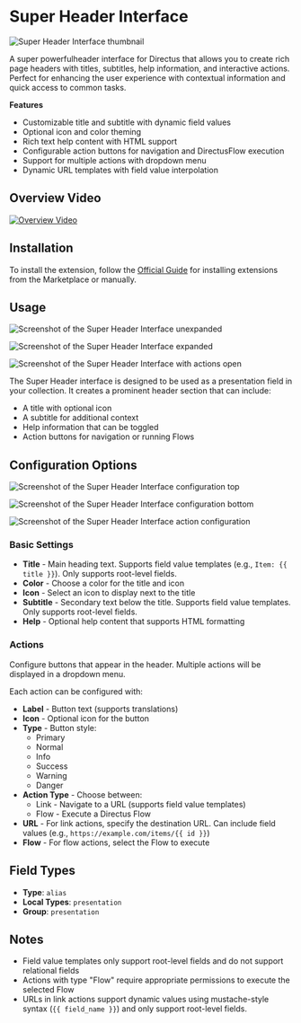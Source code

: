 # Super Header Interface

![Super Header Interface thumbnail](https://raw.githubusercontent.com/directus-labs/extensions/main/packages/super-header-interface/docs/super-header-interface.png)


A super powerfulheader interface for Directus that allows you to create rich page headers with titles, subtitles, help information, and interactive actions. Perfect for enhancing the user experience with contextual information and quick access to common tasks.

**Features**

- Customizable title and subtitle with dynamic field values
- Optional icon and color theming
- Rich text help content with HTML support
- Configurable action buttons for navigation and DirectusFlow execution
- Support for multiple actions with dropdown menu
- Dynamic URL templates with field value interpolation

## Overview Video

[![Overview Video](http://img.youtube.com/vi/nLH9TURpneE/0.jpg)](http://www.youtube.com/watch?v=nLH9TURpneE)


## Installation

To install the extension, follow the [Official Guide](https://docs.directus.io/extensions/installing-extensions.html) for installing extensions from the Marketplace or manually.

## Usage

![Screenshot of the Super Header Interface unexpanded](https://raw.githubusercontent.com/directus-labs/extensions/main/packages/super-header-interface/docs/unexpanded.png)

![Screenshot of the Super Header Interface expanded](https://raw.githubusercontent.com/directus-labs/extensions/main/packages/super-header-interface/docs/expanded.png)

![Screenshot of the Super Header Interface with actions open](https://raw.githubusercontent.com/directus-labs/extensions/main/packages/super-header-interface/docs/actions.png)

The Super Header interface is designed to be used as a presentation field in your collection. It creates a prominent header section that can include:

- A title with optional icon
- A subtitle for additional context
- Help information that can be toggled
- Action buttons for navigation or running Flows

## Configuration Options

![Screenshot of the Super Header Interface configuration top](https://raw.githubusercontent.com/directus-labs/extensions/main/packages/super-header-interface/docs/config-top.png)

![Screenshot of the Super Header Interface configuration bottom](https://raw.githubusercontent.com/directus-labs/extensions/main/packages/super-header-interface/docs/config-bottom.png)

![Screenshot of the Super Header Interface action configuration](https://raw.githubusercontent.com/directus-labs/extensions/main/packages/super-header-interface/docs/actions.png)


### Basic Settings

- **Title** - Main heading text. Supports field value templates (e.g., `Item: {{ title }}`). Only supports root-level fields.
- **Color** - Choose a color for the title and icon
- **Icon** - Select an icon to display next to the title
- **Subtitle** - Secondary text below the title. Supports field value templates. Only supports root-level fields.
- **Help** - Optional help content that supports HTML formatting

### Actions

Configure buttons that appear in the header. Multiple actions will be displayed in a dropdown menu.

Each action can be configured with:

- **Label** - Button text (supports translations)
- **Icon** - Optional icon for the button
- **Type** - Button style:
  - Primary
  - Normal
  - Info
  - Success
  - Warning
  - Danger
- **Action Type** - Choose between:
  - Link - Navigate to a URL (supports field value templates)
  - Flow - Execute a Directus Flow
- **URL** - For link actions, specify the destination URL. Can include field values (e.g., `https://example.com/items/{{ id }}`)
- **Flow** - For flow actions, select the Flow to execute

## Field Types

- **Type**: `alias`
- **Local Types**: `presentation`
- **Group**: `presentation`

## Notes

- Field value templates only support root-level fields and do not support relational fields
- Actions with type "Flow" require appropriate permissions to execute the selected Flow
- URLs in link actions support dynamic values using mustache-style syntax (`{{ field_name }}`) and only support root-level fields.
